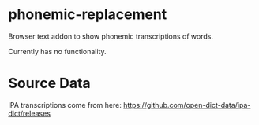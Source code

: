 # phonemic-replacement

Browser text addon to show phonemic transcriptions of words.

Currently has no functionality.

# Source Data

IPA transcriptions come from here: https://github.com/open-dict-data/ipa-dict/releases
